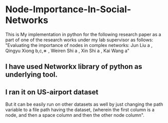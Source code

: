 # Node-Importance-In-Social-Networks
This is My implementation in python for the following research paper as a part of one of the research works under my lab supervisor as follows:
"Evaluating the importance of nodes in complex networks:
Jun Liu a , Qingyu Xiong b,c,∗ , Weiren Shi a , Xin Shi a , Kai Wang a"
## I have used Networkx library of python as underlying tool.
## I ran it on US-airport dataset
But it can be easily run on other datasets as well by just changing the path variable to a file path having the dataset, (wherein the first column is a node, and then a space column and then the other node column".
